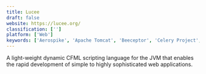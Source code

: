 ```yaml
---
title: Lucee
draft: false 
website: https://lucee.org/
classification: ['']
platform: ['Web']
keywords: ['Aerospike', 'Apache Tomcat', 'Beeceptor', 'Celery Project', 'LiteSpeed Web Server', 'MAMP', 'OpenBD', 'StackPile', 'Vue.js', 'WireMock', 'code-prettify', 'ionCube PHP Encoder', 'lighttpd']
---
```

A light-weight dynamic CFML scripting language for the JVM that enables the rapid development of simple to highly sophisticated web applications.